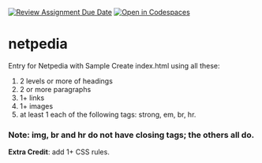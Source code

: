 [![Review Assignment Due Date](https://classroom.github.com/assets/deadline-readme-button-22041afd0340ce965d47ae6ef1cefeee28c7c493a6346c4f15d667ab976d596c.svg)](https://classroom.github.com/a/jMi0Kkrn)
[![Open in Codespaces](https://classroom.github.com/assets/launch-codespace-2972f46106e565e64193e422d61a12cf1da4916b45550586e14ef0a7c637dd04.svg)](https://classroom.github.com/open-in-codespaces?assignment_repo_id=15987060)
# netpedia
Entry for Netpedia with Sample
Create index.html using all these: 

1. 2 levels or more of headings
2. 2 or more paragraphs
3. 1+ links
4. 1+ images
5. at least 1 each of the following tags: strong, em, br, hr.

### Note: img, br and hr do not have closing tags; the others all do.

**Extra Credit**: add 1+ CSS rules.
